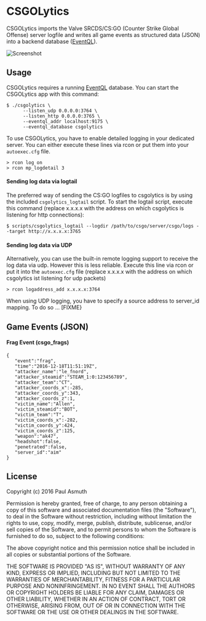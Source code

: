 CSGOLytics
==========

CSGOLytics imports the Valve SRCDS/CS:GO (Counter Strike Global Offense) server logfile and writes all game events as structured data (JSON) into a backend database ([EventQL](https://eventql.io/)).

![Screenshot](https://raw.githubusercontent.com/paulasmuth/csgolytics/master/screenshot.png)

Usage
-----

CSGOLytics requires a running [EventQL](https://eventql.io/) database. You can start the CSGOLytics app with this command:

    $ ./csgolytics \
          --listen_udp 0.0.0.0:3764 \
          --listen_http 0.0.0.0:3765 \
          --eventql_addr localhost:9175 \
          --eventql_database csgolytics

To use CSGOLytics, you have to enable detailed logging in your dedicated server. You can either execute these lines via rcon or put them into your `autoexec.cfg` file.

    > rcon log on
    > rcon mp_logdetail 3

#### Sending log data via logtail

The preferred way of sending the CS:GO logfiles to csgolytics is by using the included `csgolytics_logtail` script. To start the logtail script, execute this command (replace x.x.x.x with the address on which csgolytics is listening for http connections):

    $ scripts/csgolytics_logtail --logdir /path/to/csgo/server/csgo/logs --target http://x.x.x.x:3765
    
#### Sending log data via UDP

Alternatively, you can use the built-in remote logging support to receive the log data via udp. However this is less reliable. Execute this line via rcon or put it into the `autoexec.cfg` file (replace x.x.x.x with the address on which csgolytics ist listening for udp packets)

    > rcon logaddress_add x.x.x.x:3764
    
When using UDP logging, you have to specify a source address to server_id mapping. To do so ... [FIXME}


Game Events (JSON)
------------------

#### Frag Event (csgo_frags)

    {  
       "event":"frag",
       "time":"2016-12-18T11:51:19Z",
       "attacker_name":"le_fnord",
       "attacker_steamid":"STEAM_1:0:123456789",
       "attacker_team":"CT",
       "attacker_coords_x":-285,
       "attacker_coords_y":343,
       "attacker_coords_z":1,
       "victim_name":"Allen",
       "victim_steamid":"BOT",
       "victim_team":"T",
       "victim_coords_x":-282,
       "victim_coords_y":424,
       "victim_coords_z":125,
       "weapon":"ak47",
       "headshot":false,
       "penetrated":false,
       "server_id":"aim"
    }


License
-------

Copyright (c) 2016 Paul Asmuth

Permission is hereby granted, free of charge, to any person obtaining a copy of this software and associated documentation files (the "Software"), to deal in the Software without restriction, including without limitation the rights to use, copy, modify, merge, publish, distribute, sublicense, and/or sell copies of the Software, and to permit persons to whom the Software is furnished to do so, subject to the following conditions:

The above copyright notice and this permission notice shall be included in all copies or substantial portions of the Software.

THE SOFTWARE IS PROVIDED "AS IS", WITHOUT WARRANTY OF ANY KIND, EXPRESS OR IMPLIED, INCLUDING BUT NOT LIMITED TO THE WARRANTIES OF MERCHANTABILITY, FITNESS FOR A PARTICULAR PURPOSE AND NONINFRINGEMENT. IN NO EVENT SHALL THE AUTHORS OR COPYRIGHT HOLDERS BE LIABLE FOR ANY CLAIM, DAMAGES OR OTHER LIABILITY, WHETHER IN AN ACTION OF CONTRACT, TORT OR OTHERWISE, ARISING FROM, OUT OF OR IN CONNECTION WITH THE SOFTWARE OR THE USE OR OTHER DEALINGS IN THE SOFTWARE.
